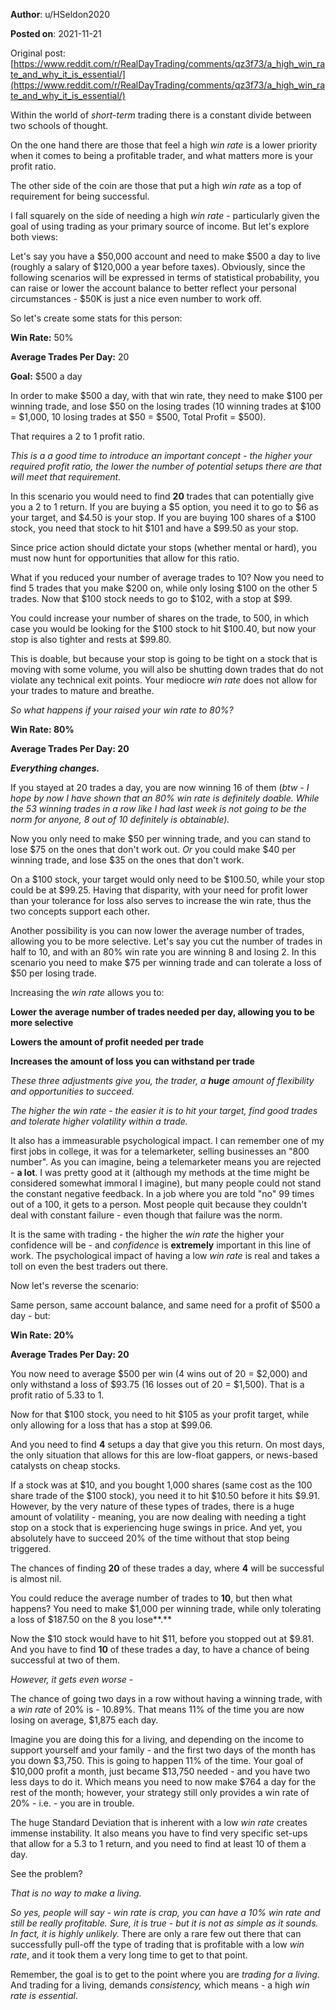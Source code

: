 **Author**: u/HSeldon2020

**Posted on**: 2021-11-21

Original post: [https://www.reddit.com/r/RealDayTrading/comments/qz3f73/a_high_win_rate_and_why_it_is_essential/](https://www.reddit.com/r/RealDayTrading/comments/qz3f73/a_high_win_rate_and_why_it_is_essential/)

Within the world of *short-term* trading there is a constant divide between two schools of thought.  

On the one hand there are those that feel a high *win rate* is a lower priority when it comes to being a profitable trader, and what matters more is your profit ratio.

The other side of the coin are those that put a high *win rate* as a top of requirement for being successful.

I fall squarely on the side of needing a high *win rate* \- particularly given the goal of using trading as your primary source of income.  But let's explore both views:

Let's say you have a $50,000 account and need to make $500 a day to live (roughly a salary of $120,000 a year before taxes).  Obviously, since the following scenarios will be expressed in terms of statistical probability, you can raise or lower the account balance to better reflect your personal circumstances - $50K is just a nice even number to work off.

So let's create some stats for this person:

**Win Rate:** 50%

**Average Trades Per Day:** 20

**Goal:** $500 a day

In order to make $500 a day, with that win rate, they need to make $100 per winning trade, and lose $50 on the losing trades (10 winning trades at $100 = $1,000, 10 losing trades at $50 = $500, Total Profit = $500).

That requires a 2 to 1 profit ratio.

*This is a a good time to introduce an important concept - the higher your required profit ratio, the lower the number of potential setups there are that will meet that requirement.*  

In this scenario you would need to find **20** trades that can potentially give you a 2 to 1 return.  If you are buying a $5 option, you need it to go to $6 as your target, and $4.50 is your stop.  If you are buying 100 shares of a $100 stock, you need that stock to hit $101 and have a $99.50 as your stop.

Since price action should dictate your stops (whether mental or hard), you must now hunt for opportunities that allow for this ratio.  

What if you reduced your number of average trades to 10?  Now you need to find 5 trades that you make $200 on, while only losing $100 on the other 5 trades.  Now that $100 stock needs to go to $102, with a stop at $99.  

You could increase your number of shares on the trade, to 500, in which case you would be looking for the $100 stock to hit $100.40, but now your stop is also tighter and rests at $99.80.  

This is doable, but because your stop is going to be tight on a stock that is moving with some volume, you will also be shutting down trades that do not violate any technical exit points.   Your mediocre *win rate* does not allow for your trades to mature and breathe. 

*So what happens if your raised your win rate to 80%?*  

**Win Rate: 80%**

**Average Trades Per Day: 20**

***Everything changes.***

If you stayed at 20 trades a day, you are now winning 16 of them (*btw - I hope by now I have shown that an 80% win rate is definitely doable.  While the 53 winning trades in a row like I had last week is not going to be the norm for anyone, 8 out of 10 definitely is obtainable).*   

Now you only need to make $50 per winning trade, and you can stand to lose $75 on the ones that don't work out.   *Or* you could make $40 per winning trade, and lose $35 on the ones that don't work.

On a $100 stock, your target would only need to be $100.50, while your stop could be at $99.25.  Having that disparity, with your need for profit lower than your tolerance for loss also serves to increase the win rate, thus the two concepts support each other. 

Another possibility is you can now lower the average number of trades, allowing you to be more selective.  Let's say you cut the number of trades in half to 10, and with an 80% win rate you are winning 8 and losing 2.  In this scenario you need to make $75 per winning trade and can tolerate a loss of $50 per losing trade.  

Increasing the *win rate* allows you to:

**Lower the average number of trades needed per day, allowing you to be more selective**

**Lowers the amount of profit needed per trade**

**Increases the amount of loss you can withstand per trade**

*These three adjustments give you, the trader, a* ***huge*** *amount of flexibility and opportunities to succeed.*  

*The higher the win rate - the easier it is to hit your target, find good trades and tolerate higher volatility within a trade.*

It also has a immeasurable psychological impact.  I can remember one of my first jobs in college, it was for a telemarketer, selling businesses an "800 number".  As you can imagine, being a telemarketer means you are rejected - **a lot**.  I was pretty good at it (although my methods at the time might be considered somewhat immoral I imagine), but many people could not stand the constant negative feedback. In a job where you are told "no" 99 times out of a 100, it gets to a person.  Most people quit because they couldn't deal with constant failure - even though that failure was the norm.  

It is the same with trading - the higher the *win rate* the higher your confidence will be - and *confidence* is **extremely** important in this line of work.  The psychological impact of having a low *win rate* is real and takes a toll on even the best traders out there.

Now let's reverse the scenario:

Same person, same account balance, and same need for a profit of $500 a day - but:

**Win Rate: 20%**

**Average Trades Per Day: 20**

You now need to average $500 per win (4 wins out of 20 = $2,000) and only withstand a loss of $93.75 (16 losses out of 20 = $1,500).   That is a profit ratio of 5.33 to 1.  

Now for that $100 stock, you need to hit $105 as your profit target, while only allowing for a loss that has a stop at $99.06.  

And you need to find **4** setups a day that give you this return.  On most days, the only situation that allows for this are low-float gappers, or news-based catalysts on cheap stocks.  

If a stock was at $10, and you bought 1,000 shares (same cost as the 100 share trade of the $100 stock), you need it to hit $10.50 before it hits $9.91.  However, by the very nature of these types of trades, there is a huge amount of volatility - meaning, you are now dealing with needing a tight stop on a stock that is experiencing huge swings in price.   And yet, you absolutely have to succeed 20% of the time without that stop being triggered.  

The chances of finding **20** of these trades a day, where **4** will be successful is almost nil. 

You could reduce the average number of trades to **10**, but then what happens?  You need to make $1,000 per winning trade, while only tolerating a loss of $187.50 on the 8 you lose**.**  

Now the $10 stock would have to hit $11, before you stopped out at $9.81.  And you have to find **10** of these trades a day, to have a chance of being successful at two of them. 

*However, it gets even worse -*

The chance of going two days in a row without having a winning trade, with a *win rate* of 20% is - 10.89%. That means 11% of the time you are now losing on average, $1,875 each day. 

Imagine you are doing this for a living, and depending on the income to support yourself and your family - and the first two days of the month has you down $3,750.  This is going to happen 11% of the time.  Your goal of $10,000 profit a month, just became $13,750 needed - and you have two less days to do it.  Which means you need to now make $764 a day for the rest of the month; however, your strategy still only provides a win rate of 20% - i.e. - you are in trouble. 

The huge Standard Deviation that is inherent with a low *win rate* creates immense instability.  It also means you have to find very specific set-ups that allow for a 5.3 to 1 return, and you need to find at least 10 of them a day.  

See the problem?

*That is no way to make a living.*

*So yes, people will say - win rate is crap, you can have a 10% win rate and still be really profitable.  Sure, it is true - but it is not as simple as it sounds.  In fact, it is highly unlikely.*  There are only a rare few out there that can successfully pull-off the type of trading that is profitable with a low *win rate*, and it took them a very long time to get to that point.

Remember, the goal is to get to the point where you are *trading for a living*. And trading for a living, demands *consistency,* which means - a high *win rate is essential*.